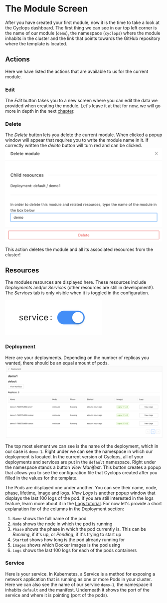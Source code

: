 # The Module Screen
After you have created your first module, now it is the time to take a look at the Cyclops dashboard. The first thing we
can see in our top left corner is the name of our module (`demo`), the namespace (`cyclops`) where the module inhabits in the
cluster and the link that points towards the GitHub repository where the template is located.

## Actions
Here we have listed the actions that are available to us for the current module.

### Edit
The _Edit_ button takes you to a new screen where you can edit the data we provided when creating the module. Let's
leave it at that for now, we will go more in depth in the next [chapter](edit_module).

### Delete
The _Delete_ button lets you delete the current module. When clicked a popup window will appear that requires you to
write the module name in it. If correctly written the _delete_ button will turn red and can be clicked.
![Delete Module](../../../static/img/demo/delete_module.png?raw=true "Delete Module")

This action deletes the module and all its associated resources from the cluster!

## Resources
The modules resources are displayed here. These resources include _Deployments_ and/or _Services_ (other resources are 
still in development!). The _Services_ tab is only visible when it is toggled in the configuration. 

![Service Toggle On](../../../static/img/demo/service_toggle.png?raw=true "Service Toggle On")

### Deployment
Here are your deployments. Depending on the number of replicas you wanted, there should be an equal amount of pods.
![Deployments](../../../static/img/demo/deployments.png?raw=true "Deployments")

[//]: # (TO-DO: remove "...in the current version of Cyclops...")
The top most element we can see is the name of the deployment, which in our case is `demo-1`. Right under we can see
the namespace in which our deployment is located. In the current version of Cyclops, all of your deployments and
services are put in the `default` namespace. Right under the namespace stands a button _View Manifest_. This button
creates a popup that allows you to see the configuration file that Cyclops created after you filled in the values for
the template.

The Pods are displayed one under another. You can see their name, node, phase, lifetime, image and logs. _View Logs_ is 
another popup window that displays the last 100 logs of the pod. If you are still interested in the logs feature, learn more about it in the
[Logs tutorial](logs). For now let's provide a short explanation for of the columns in the Deployment section:
1. `Name` shows the full name of the pod
2. `Node` shows the node in which the pod is running
3. `Phase` shows the phase in which the pod currently is. This can be _Running_, if it's up, or _Pending_, if it's trying to start up
4. `Started` shows how long is the pod already running for
5. `Images` shows which Docker images is the pod using
6. `Logs` shows the last 100 logs for each of the pods containers

### Service
Here is your service. In Kubernetes, a Service is a method for exposing a network application that is running as one or 
more Pods in your cluster. Here we can also see the name of our service `demo-1`, the namespace it inhabits `default` and
the manifest. Underneath it shows the port of the service and where it is pointing (port of the pods).
